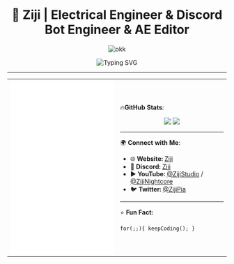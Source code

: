 <h1 align="center">🚀 Ziji | Electrical Engineer & Discord Bot Engineer & AE Editor</h1>
<div align="center">
  <img src="./Assets/blink_of_an_eye_42f4ce-ezgif.com-video-to-gif-converter.gif" alt="okk" width="120"/>
</div>
<p align="center">
  <img src="https://readme-typing-svg.demolab.com?font=Fira+Code&weight=600&pause=1000&color=03DAC6&center=true&vCenter=true&repeat=true&width=435&lines=Hello+World!;Welcome+to+my+GitHub!;Coding+the+future..." alt="Typing SVG" />
</p>

---

<table>
<tr>
<td width="50%">
  <img src="./github-metrics.svg" alt="Metrics" />
</td>
<td width="50%">
  
   🔥**GitHub Stats**:
  
  <p align="center">
    <img src="https://github-readme-stats.vercel.app/api?username=zijipia&show_icons=true&theme=radical" width="100%" />
    <img src="https://github-readme-streak-stats.herokuapp.com?user=zijipia&theme=radical&hide_border=true" width="100%" />
  </p>
  
---
  
 🌍 **Connect with Me**:
- 🌐 **Website:** [Ziji](https://ziji.world/)
- 💬 **Discord:** [Ziji](https://discord.gg/5bG56bKk)
- ▶ **YouTube:** [@ZijiStudio](https://www.youtube.com/@ZijiStudio) / [@ZijiNightcore](https://www.youtube.com/@ZijiNightcore)
- 🐦 **Twitter:** [@ZijiPia](https://twitter.com/ZijiNightcore)

---

⭐ **Fun Fact:** 

    for(;;){ keepCoding(); }

</td>
</tr>
</table>
